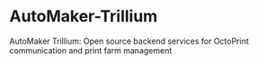 # AutoMaker-Trillium
AutoMaker Trillium:  Open source backend services for OctoPrint communication and print farm management
